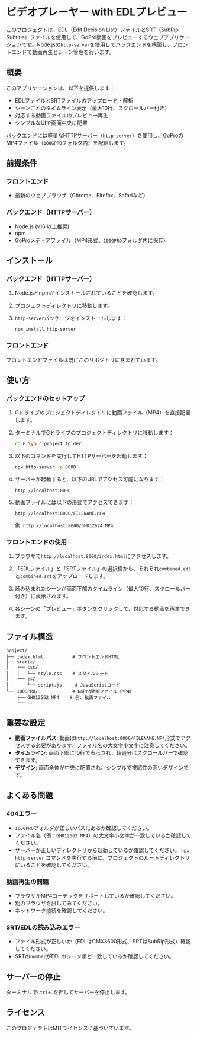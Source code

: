 # ビデオプレーヤー with EDLプレビュー

このプロジェクトは、EDL（Edit Decision List）ファイルとSRT（SubRip Subtitle）ファイルを使用して、GoPro動画をプレビューするウェブアプリケーションです。Node.jsの`http-server`を使用してバックエンドを構築し、フロントエンドで動画再生とシーン管理を行います。

## 概要

このアプリケーションは、以下を提供します：
- EDLファイルとSRTファイルのアップロード・解析
- シーンごとのタイムライン表示（最大10行、スクロールバー付き）
- 対応する動画ファイルのプレビュー再生
- シンプルなUIで画面中央に配置

バックエンドには軽量なHTTPサーバー（`http-server`）を使用し、GoProのMP4ファイル（`100GPRO`フォルダ内）を配信します。

## 前提条件

### フロントエンド
- 最新のウェブブラウザ（Chrome、Firefox、Safariなど）

### バックエンド（HTTPサーバー）
- Node.js (v16 以上推奨)
- npm
- GoProメディアファイル（MP4形式、`100GPRO`フォルダ内に保存）

## インストール

### バックエンド（HTTPサーバー）

1. Node.jsとnpmがインストールされていることを確認します。

2. プロジェクトディレクトリに移動します。

3. `http-server`パッケージをインストールします：
   ```bash
   npm install http-server
   ```

### フロントエンド

フロントエンドファイルは既にこのリポジトリに含まれています。


## 使い方

### バックエンドのセットアップ

1. Gドライブのプロジェクトディレクトリに動画ファイル（MP4）を直接配置します。

2. ターミナルでGドライブのプロジェクトディレクトリに移動します：
   ```bash
   cd G:\your_project_folder
   ```

3. 以下のコマンドを実行してHTTPサーバーを起動します：
   ```bash
   npx http-server -p 8000
   ```

4. サーバーが起動すると、以下のURLでアクセス可能になります：
   ```
   http://localhost:8000
   ```

5. 動画ファイルには以下の形式でアクセスできます：
   ```
   http://localhost:8000/FILENAME.MP4
   ```
   例: `http://localhost:8000/GHD1Z624.MP4`


### フロントエンドの使用

1. ブラウザで`http://localhost:8000/index.html`にアクセスします。

2. 「EDLファイル」と「SRTファイル」の選択欄から、それぞれ`combined.edl`と`combined.srt`をアップロードします。

3. 読み込まれたシーンが画面下部のタイムライン（最大10行、スクロールバー付き）に表示されます。

4. 各シーンの「プレビュー」ボタンをクリックして、対応する動画を再生できます。

## ファイル構造

```
project/
├── index.html           # フロントエンドHTML
├── static/
│   ├── css/
│   │   └── style.css    # スタイルシート
│   └── js/
│       └── script.js     # JavaScriptコード
└── 100GPRO/             # GoPro動画ファイル（MP4）
    ├── GH012562.MP4    # 例: 動画ファイル
    └── ...
```

## 重要な設定

- **動画ファイルパス**: 動画は`http://localhost:8000/FILENAME.MP4`形式でアクセスする必要があります。ファイル名の大文字小文字に注意してください。
- **タイムライン**: 画面下部に10行で表示され、超過分はスクロールバーで確認できます。
- **デザイン**: 画面全体が中央に配置され、シンプルで視認性の高いデザインです。

## よくある問題

### 404エラー
- `100GPRO`フォルダが正しいパスにあるか確認してください。
- ファイル名（例：`GH012562.MP4`）の大文字小文字が一致しているか確認してください。
- サーバーが正しいディレクトリから起動しているか確認してください。  `npx http-server` コマンドを実行する前に、プロジェクトのルートディレクトリにいることを確認してください。

### 動画再生の問題
- ブラウザがMP4コーデックをサポートしているか確認してください。
- 別のブラウザを試してみてください。
- ネットワーク接続を確認してください。

### SRT/EDLの読み込みエラー
- ファイル形式が正しいか（EDLはCMX3600形式、SRTはSubRip形式）確認してください。
- SRTの`number`がEDLのシーン順と一致しているか確認してください。


## サーバーの停止

ターミナルで`Ctrl+C`を押してサーバーを停止します。

## ライセンス

このプロジェクトはMITライセンスに基づいています。